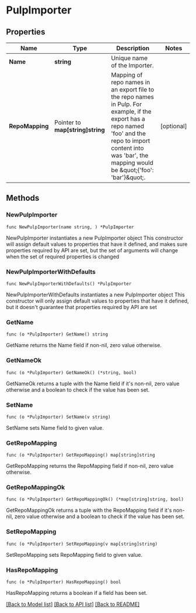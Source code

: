 # PulpImporter

## Properties

Name | Type | Description | Notes
------------ | ------------- | ------------- | -------------
**Name** | **string** | Unique name of the Importer. | 
**RepoMapping** | Pointer to **map[string]string** | Mapping of repo names in an export file to the repo names in Pulp. For example, if the export has a repo named &#39;foo&#39; and the repo to import content into was &#39;bar&#39;, the mapping would be \&quot;{&#39;foo&#39;: &#39;bar&#39;}\&quot;. | [optional] 

## Methods

### NewPulpImporter

`func NewPulpImporter(name string, ) *PulpImporter`

NewPulpImporter instantiates a new PulpImporter object
This constructor will assign default values to properties that have it defined,
and makes sure properties required by API are set, but the set of arguments
will change when the set of required properties is changed

### NewPulpImporterWithDefaults

`func NewPulpImporterWithDefaults() *PulpImporter`

NewPulpImporterWithDefaults instantiates a new PulpImporter object
This constructor will only assign default values to properties that have it defined,
but it doesn't guarantee that properties required by API are set

### GetName

`func (o *PulpImporter) GetName() string`

GetName returns the Name field if non-nil, zero value otherwise.

### GetNameOk

`func (o *PulpImporter) GetNameOk() (*string, bool)`

GetNameOk returns a tuple with the Name field if it's non-nil, zero value otherwise
and a boolean to check if the value has been set.

### SetName

`func (o *PulpImporter) SetName(v string)`

SetName sets Name field to given value.


### GetRepoMapping

`func (o *PulpImporter) GetRepoMapping() map[string]string`

GetRepoMapping returns the RepoMapping field if non-nil, zero value otherwise.

### GetRepoMappingOk

`func (o *PulpImporter) GetRepoMappingOk() (*map[string]string, bool)`

GetRepoMappingOk returns a tuple with the RepoMapping field if it's non-nil, zero value otherwise
and a boolean to check if the value has been set.

### SetRepoMapping

`func (o *PulpImporter) SetRepoMapping(v map[string]string)`

SetRepoMapping sets RepoMapping field to given value.

### HasRepoMapping

`func (o *PulpImporter) HasRepoMapping() bool`

HasRepoMapping returns a boolean if a field has been set.


[[Back to Model list]](../README.md#documentation-for-models) [[Back to API list]](../README.md#documentation-for-api-endpoints) [[Back to README]](../README.md)


